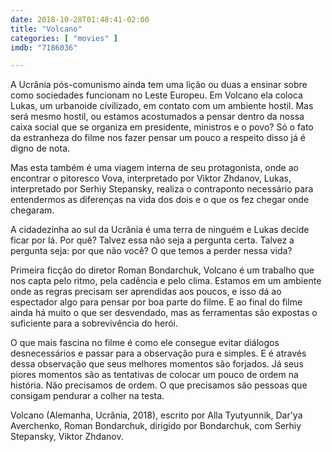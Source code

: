 ```yaml
---
date: 2018-10-28T01:48:41-02:00
title: "Volcano"
categories: [ "movies" ]
imdb: "7186036"

---
```

A Ucrânia pós-comunismo ainda tem uma lição ou duas a ensinar sobre como sociedades funcionam no Leste Europeu. Em Volcano ela coloca Lukas, um urbanoide civilizado, em contato com um ambiente hostil. Mas será mesmo hostil, ou estamos acostumados a pensar dentro da nossa caixa social que se organiza em presidente, ministros e o povo? Só o fato da estranheza do filme nos fazer pensar um pouco a respeito disso já é digno de nota.

Mas esta também é uma viagem interna de seu protagonista, onde ao encontrar o pitoresco Vova, interpretado por Viktor Zhdanov, Lukas, interpretado por Serhiy Stepansky, realiza o contraponto necessário para entendermos as diferenças na vida dos dois e o que os fez chegar onde chegaram.

A cidadezinha ao sul da Ucrânia é uma terra de ninguém e Lukas decide ficar por lá. Por quê? Talvez essa não seja a pergunta certa. Talvez a pergunta seja: por que não você? O que temos a perder nessa vida?

Primeira ficção do diretor Roman Bondarchuk, Volcano é um trabalho que nos capta pelo ritmo, pela cadência e pelo clima. Estamos em um ambiente onde as regras precisam ser aprendidas aos poucos, e isso dá ao espectador algo para pensar por boa parte do filme. E ao final do filme ainda há muito o que ser desvendado, mas as ferramentas são expostas o suficiente para a sobrevivência do herói.

O que mais fascina no filme é como ele consegue evitar diálogos desnecessários e passar para a observação pura e simples. E é através dessa observação que seus melhores momentos são forjados. Já seus piores momentos são as tentativas de colocar um pouco de ordem na história. Não precisamos de ordem. O que precisamos são pessoas que consigam pendurar a colher na testa.


Volcano (Alemanha, Ucrânia, 2018), escrito por Alla Tyutyunnik, Dar'ya Averchenko, Roman Bondarchuk, dirigido por Bondarchuk, com Serhiy Stepansky, Viktor Zhdanov.



